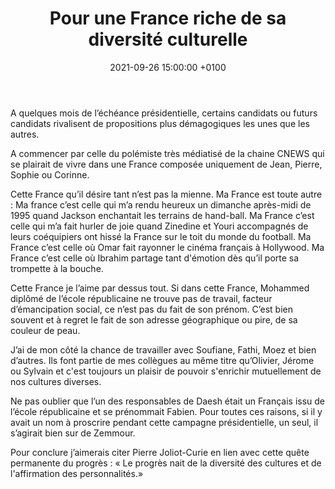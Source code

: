 ﻿---
title:  Pour une France riche de sa diversité culturelle
date:   2021-09-26 15:00:00 +0100
image:  'images/diversite.jpeg'
---
A quelques mois de l’échéance présidentielle, certains candidats ou futurs candidats rivalisent de propositions plus démagogiques les unes que les autres.

A commencer par celle du polémiste très médiatisé de la chaine CNEWS qui se plairait de vivre dans une France composée  uniquement de Jean, Pierre, Sophie ou Corinne.

Cette France qu’il désire tant n’est pas la mienne. Ma France est toute autre :
Ma france c’est celle qui m’a rendu heureux un dimanche après-midi de 1995 quand Jackson enchantait les terrains de hand-ball. Ma France c’est celle qui m’a fait hurler de joie quand Zinedine et Youri accompagnés de leurs coéquipiers ont hissé la France sur le toit du monde du football. Ma France c’est celle où Omar fait rayonner le cinéma français à Hollywood. Ma France c’est celle où Ibrahim partage tant d'émotion dès qu’il porte sa trompette à la bouche.

Cette France je l’aime par dessus tout.
Si dans cette France, Mohammed diplômé de l’école républicaine ne trouve pas de travail, facteur d’émancipation social, ce n’est pas du fait de son prénom. C’est bien souvent et à regret le fait de son adresse géographique ou pire, de sa couleur de peau. 

J’ai de mon côté la chance de travailler avec Soufiane, Fathi, Moez et bien d’autres. Ils font partie de mes collègues au même titre qu’Olivier, Jérome ou Sylvain et c'est toujours un plaisir de pouvoir s'enrichir mutuellement de nos cultures diverses.

Ne pas oublier que l’un des responsables de Daesh était un Français issu de l’école républicaine et se prénommait Fabien.
Pour toutes ces raisons, si il y avait un nom à proscrire pendant cette campagne présidentielle, un seul, il s’agirait bien sur de Zemmour. 

Pour conclure j’aimerais citer Pierre Joliot-Curie en lien avec cette quête permanente du progrès : « Le progrès nait de la diversité des cultures et de l'affirmation des personnalités.»
